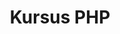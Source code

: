 ---
layout:   certificate
title:    "Kursus PHP"
slug:     php
category: progate
issuer:   "Progate Indonesia"
---